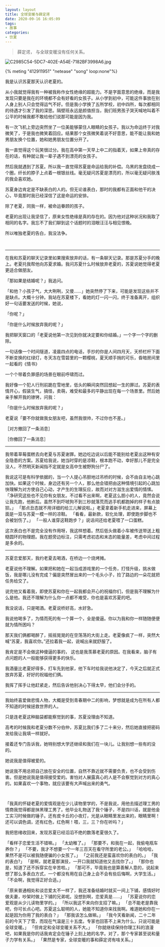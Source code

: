 ```yaml
---
layout: layout
title: 全球变暖与薛定谔
date: 2020-09-16 16:05:09
tags:
- 故事
categories:
- 饮夏
---
```


>  薛定谔， 与全球变暖没有任何关系。



![C2985C54-5DC7-402E-A54E-7182BF3998A6.jpg](http://file.yocoh.cn/images/2020/06/19/C2985C54-5DC7-402E-A54E-7182BF3998A6.jpg)



{% meting "412911951" "netease" "song" loop:none"%}



我是认识苏夏那天认识老夏的。



从小我就觉得我有一种被我称作女性绝缘的超能力。不是字面意思的绝缘，而是我发现只要是我在的环境都不会有好看的女孩子。从小学到初中，可能这件事放在别人身上别人只会觉得运气不好。但是我小学换了五所学校，初中四所，每次都相同的待遇才引发了我的深思。隔壁班永远是颜值担当，我们班男孩子哭天喊地叫着不公平的时候我都不敢给他们说那可能是因为我。



有一次飞机上旁边突然坐了一位美能够蒙住人眼睛的女孩子。我以为命运终于对我微笑了，于是我也微笑着回应。结果那个女孩微笑着说不好意思，能不能让我和她男朋友换个位置，她和她男朋友位置分开了。



我一直觉得这个玩笑很过分。我在高中第一天早上中二的指着天，如果上帝真的存在的话，有种就让我一辈子遇不到漂亮的女孩子。



然后我就遇到了苏夏。所以我一直觉得苏夏是命运给我的补偿。乌黑的发盘绕成一个圈，纤长的脖子上点着一根银丝线。毫无疑问苏夏是漂亮的，所以毫无疑问肤浅的我会喜欢她。



苏夏身边肯定是不缺表白的人的。但无论谁表白，那时的我都有正面和他干的决心，毕竟那时我已经深信了这是命运的安排。



除了老夏，同我一样，被命运眷顾的孩子。



老夏的出现让我坚信了，原来女性绝缘是真的存在的。因为他对这种状况和我取了相同的名字。我忘不了我们聊到这个话题时的泪眼汪汪与相见恨晚。



所以唯独老夏的告白，我没法争。



<br/>

---

在我和苏夏的聊天记录里如果搜索放弃的话，有一条聊天记录。那是苏夏分手的晚上。老夏托我帮他向苏夏求婚。我问苏夏什么时候放弃老夏的，苏夏说她觉得老夏更适合做朋友。



「那如果是结婚呢？」我追问。



「和他？小孩子气，大大咧咧，又傻……」她突然停了下来，可能是发现这些并不是缺点。大概十分钟。我站在苏夏楼下，看她的灯一闪一闪，终于准备离开，组织好一句话要发送的时候，她说，

「你呢？」

「你是什么时候放弃我的呢？」



我把聊天窗口的「老夏说他第一次见到你就决定要和你结婚。」一个字一个字的删除。



一句话像一个时间隧道，凌晨四点的电话，手抄的你是人间四月天，天桥栏杆下面不断变换的红绿灯，冬天冻在雪碧里的一颗樱桃，夏天顺手捎的可乐，昏暗房间里一起看的《情书》



一个个带着负罪感的场景在眼前呼啸而过。



我好像一个犯人行刑前跪在雪地里，低头的瞬间突然回想起一生的罪过。苏夏的表情开心，假装生气，搞怪，卖萌，难受和最多的平静出现在每一个场景里。然后她亲手解开我的镣铐，问我：



「你是什么时候放弃我的呢？」



老夏说「要不你就做我女朋友吧，虽然我很帅，不过你也不差。」



［对方撤回了一条消息］

［你撤回了一条消息］

---

我带着草莓蛋糕去向老夏与苏夏谢罪。她边吃边说以后能不能别给老夏出这种有安全隐患的方案。苏夏给我说，她当时穿的是凉鞋，根本跑不动，幸好那儿不是完全没人，不然明天新闻指不定就是女高中生被野狗分尸了。



我说这可是有科学依据的，当一个人提心吊胆地过吊桥的时候，会不由自主地心跳加快。如果这个时候，身边还有另一个人，那么他会错把由这种情境引起的心跳加快理解为对方使自己心动，才产生的生理反应，故而对对方滋生出爱情的情愫。
「净研究这些也不见你有女朋友。不过看不出来啊，老夏这么胆小的人，竟然会说让我先跑，他断后。虽然不到吓唬狗不到三秒就落荒而逃手机都跑掉的样子有点狼狈。」
「那点丑态就不用详细的给三儿解说啦。」老夏拿着新手机走进来，屏幕上面是一双与苏夏一模一样的凉鞋。
「看看，最新款，软化处理，即使跑步脚也不会被划伤了。」
「一般人谁穿这鞋跑步？」说话间还给老夏喂了一口蛋糕。



这次表白也不是完全没有作用呀，我这样想着。然后低头做着小车被传送带送上粗糙圆环的物理题。我在题旁边标注，只需考虑初态和末态的能量差，考虑中间过程是多余的。

---

苏夏恋爱那天，我约老夏去喝酒，在桥边一个烧烤摊。



老夏说他不理解。如果把和她在一起当成游戏里的一个任务，打怪升级，挑水做饭，我是哪儿没有完成？偏是突然冒出来的一个毛头小子，捡了路边的一朵花就把任务给交了。



说完他又看着我，即使苏夏和你在一起我都会开心的祝福你们，但是我不理解为什么是他。我还不理解为什么你一点都不难受，你也是喜欢苏夏的吧。



我没说话，只是喝酒。老夏说桥好高，水好急。



我说他喝多了，为情而死的有一个算一个，全是傻逼。你以为我和你一样随随便便就为情所困吗？



那天我们俩都喝醉了，摇摇晃晃的在空荡荡的大街上走。老夏像疯了一样，突然大喊“苏夏，我喜欢你。”还拉着我一起，说喊出来就舒服了。



我肯定是不会做这种傻逼的事的， 这也是我羡慕老夏的原因。在我看来，脑子有点问题的人一般能够获得更多的快乐。



我酒量比老夏好得多，打车先到他家，他下车时给我说他决定了，今天之后就正式放弃苏夏，好好的祝福他们俩。



我挥了挥手让他赶紧走，然后告诉他别决心下得太早，他们会分手的。



---

我始终喜爱做悲情人物，大概是受到青春期中二的影响，梦想就是成为在所有人都不知道的时候拯救世界的人。



只是连老夏这种脑袋都能察觉到的事，苏夏没理由不知道。



高考的时候我和老夏分数不分伯仲，苏夏比我们多了二十来分，然后她直接把密码发给我让我填一样就好。



接着还专门告诉我，她特别想大学还继续和我们在一块儿。让我别想一些有的没的。



她说我是值得被爱的。

她说我不用总把自己放在安全的位置，自然不靠近就不需要负责，也不会受到伤害。但是她说我是值得接受爱的。害怕对人展露真心的人是不会察觉到对方的真心的。如果喜欢一个事物，就应该要有大声喊出来的勇气。

<br/>

「我真的怀疑老夏的爱情观是在少儿读物里学的，不是我说，用他去描述理工男的情商我觉得都是抹黑理工男了。他毕业礼物送了我个锤子，不是四川话，就是他金工实习时候做的锤子。还有皮卡丘的小夜灯，光是从眼睛里发出来的，眼睛里啊！还可以调色调，还有红色，红色啊！喂，三，三？你在听吗？」

我把思绪收回来，发现苏夏已经滔滔不绝的数落老夏很久了。

「看样子恋爱生活不错嘛。」
「太幼稚了。」
「那要不，和我在一起，我偷电瓶车养你？」
「不要，我才不想要一个一年三百天在看守所里的老公。」
「哈哈哈，果然不是可以被我随便骗的小女孩了。」
「之前我还是蛮喜欢你的表白的。」
「我的表白?」
「是啊，就老夏那演技，一开口我就知道他又去找你了。」
「那你也是，知道了还不拆穿实在辛苦啦。」
「那可不，毕竟我也是算善解人意的，说起来想了那么多表白方式，一个都没有用在自己身上会不会有些后悔啊，大学生活。」
「不会啊，我觉得正好合适。」





「原来普通相处和谈恋爱太不一样了，我还准备结婚时就买一间上下铺，感情好时做夫妻，吵架时做上下铺的兄弟呢。没想到啊，恋爱真是……」
「苏夏说你的恋爱观是从少儿读物里学的。」
「所以我这不来向你支招了嘛。」
「总不能老是靠我吧，你可长点心吧。苏夏这么聪明的人，她能不知道你来找我啊。难道她和你在一起是因为你用了我的表白？」
「那我该怎么做嘛。」
「我今天看新闻，二十二年前的今天下了雪，而现在气温是三十五度。专家也回答不上来为什么，只说可能是全球变暖。」
「但肯定和全球变暖关系不大。」
「你就继续保持你理工科的浪漫吧，如果我是你的话我肯定会在锤子上刻上她的名字。对了，那个专家甚至说和量子力学有关系。」
「果然是专家，全球变暖的事和薛定谔有啥关系。」